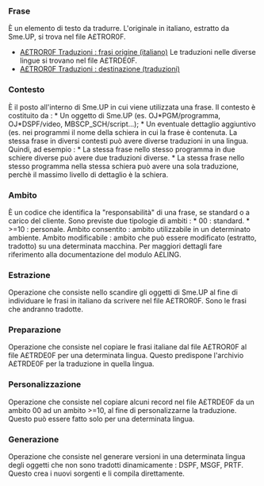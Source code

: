 ### **Frase**

È un elemento di testo da tradurre.
L'originale in italiano, estratto da Sme.UP, si trova nel file A£TROR0F.
- [A£TROR0F Traduzioni :  frasi origine (italiano)](Sorgenti/DOC/OJ/FILE/A£TROR0F)
Le traduzioni nelle diverse lingue si trovano nel file A£TRDE0F.
- [A£TROR0F Traduzioni :  destinazione (traduzioni)](Sorgenti/DOC/OJ/FILE/A£TRDE0F)

### **Contesto**

È il posto all'interno di Sme.UP in cui viene utilizzata una frase.
Il contesto è costituito da : 
 \* Un oggetto di Sme.UP (es. OJ\*PGM/programma, OJ\*DSPF/video, MBSCP_SCH/script...);
 \* Un eventuale dettaglio aggiuntivo (es. nei programmi il nome della schiera in cui la frase è contenuta.
La stessa frase in diversi contesti può avere diverse traduzioni in una lingua.
Quindi, ad esempio : 
 \* La stessa frase nello stesso programma in due schiere diverse può avere due traduzioni diverse.
 \* La stessa frase nello stesso programma nella stessa schiera può avere una sola traduzione, perchè il massimo livello di dettaglio è la schiera.

### **Ambito**

È un codice che identifica la "responsabilità" di una frase, se standard o a carico del cliente.
Sono previste due tipologie di ambiti : 
 \* 00 :  standard.
 \* >=10 :  personale.
Ambito consentito :  ambito utilizzabile in un determinato ambiente.
Ambito modificabile :  ambito che può essere modificato (estratto, tradotto) su una determinata macchina.
Per maggiori dettagli fare riferimento alla documentazione del modulo A£LING.

### **Estrazione**

Operazione che consiste nello scandire gli oggetti di Sme.UP al fine di individuare le frasi in italiano da scrivere nel file A£TROR0F. Sono le frasi che andranno tradotte.

### **Preparazione**

Operazione che consiste nel copiare le frasi italiane dal file A£TROR0F al file A£TRDE0F per una determinata lingua. Questo predispone l'archivio A£TRDE0F per la traduzione in quella lingua.

### **Personalizzazione**

Operazione che consiste nel copiare alcuni record nel file A£TRDE0F da un ambito 00 ad un ambito >=10, al fine di personalizzarne la traduzione. Questo può essere fatto solo per una determinata lingua.

### **Generazione**

Operazione che consiste nel generare versioni in una determinata lingua degli oggetti che  non sono tradotti dinamicamente :  DSPF, MSGF, PRTF. Questo crea i nuovi sorgenti e li compila direttamente.

